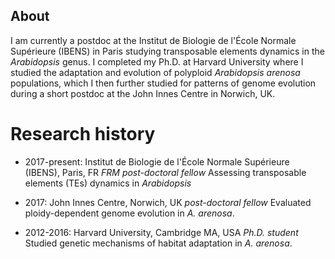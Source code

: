 ## About

I am currently a postdoc at the Institut de Biologie de l'École Normale Supérieure (IBENS) in Paris studying transposable elements dynamics in the _Arabidopsis_ genus. I completed my Ph.D. at Harvard University where I studied the adaptation and evolution of polyploid _Arabidopsis arenosa_ populations, which I then further studied for patterns of genome evolution during a short postdoc at the John Innes Centre in Norwich, UK. 

# Research history

- 2017-present: Institut de Biologie de l'École Normale Supérieure (IBENS), Paris, FR 
_FRM post-doctoral fellow_
Assessing transposable elements (TEs) dynamics in _Arabidopsis_

- 2017: John Innes Centre, Norwich, UK
_post-doctoral fellow_
Evaluated ploidy-dependent genome evolution in _A. arenosa_. 

- 2012-2016: Harvard University, Cambridge MA, USA
_Ph.D. student_
Studied genetic mechanisms of habitat adaptation in _A. arenosa_. 

